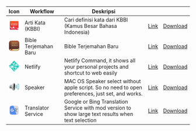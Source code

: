 | Icon                            | Workflow              | Deskripsi                                                                                          |                                                                                             |                                                                                                                                    |
|---------------------------------|-----------------------|----------------------------------------------------------------------------------------------------|---------------------------------------------------------------------------------------------|------------------------------------------------------------------------------------------------------------------------------------|
| ![Image](Readme/arti_kata.png)  | Arti Kata (KBBI)      | Cari definisi kata dari KBBI (Kamus Besar Bahasa Indonesia)                                        | [Link](https://github.com/afridho/alfred-workflows/tree/master/Arti%20Kata%20(KBBI))        | [Download](https://github.com/afridho/alfred-workflows/blob/master/Arti%20Kata%20(KBBI)/Arti%20Kata%20(KBBI).alfredworkflow)       |
| ![Image](Readme/bible.png)      | Bible Terjemahan Baru | Bible Terjemahan Baru                                                                              | [Link](https://github.com/afridho/alfred-workflows/tree/master/Bible%20(Terjemahan%20Baru)) | [Download](https://github.com/afridho/alfred-workflows/blob/master/Bible%20(Terjemahan%20Baru)/Alfred%20Bible%20TB.alfredworkflow) |
| ![Image](Readme/netlify.png)    | Netlify               | Netlify Command, it shows all your personal projects and shortcut to web easily                    | [Link](https://github.com/afridho/alfred-workflows/tree/master/Netlify)                     | [Download](https://github.com/afridho/alfred-workflows/blob/master/Netlify/Netlify.alfredworkfloww)                                |
| ![Image](Readme/speaker.png)    | Speaker               | MAC OS Speaker select without apple script. So no need to open preferences, just set, and works.   | [Link](https://github.com/afridho/alfred-workflows/tree/master/Speaker)                     | [Download](https://github.com/afridho/alfred-workflows/blob/master/Speaker/speaker.alfredworkflow)                                 |
| ![Image](Readme/translator.png) | Translator Service    | Google or Bing Translation Service with mod version to show large text results when text selection | [Link](https://github.com/afridho/alfred-workflows/tree/master/Translator%20Service)        | [Download](https://github.com/pbojkov/alfred-workflow-google-translate)                                                            |


<!--- Icon size is 32x32 png-->